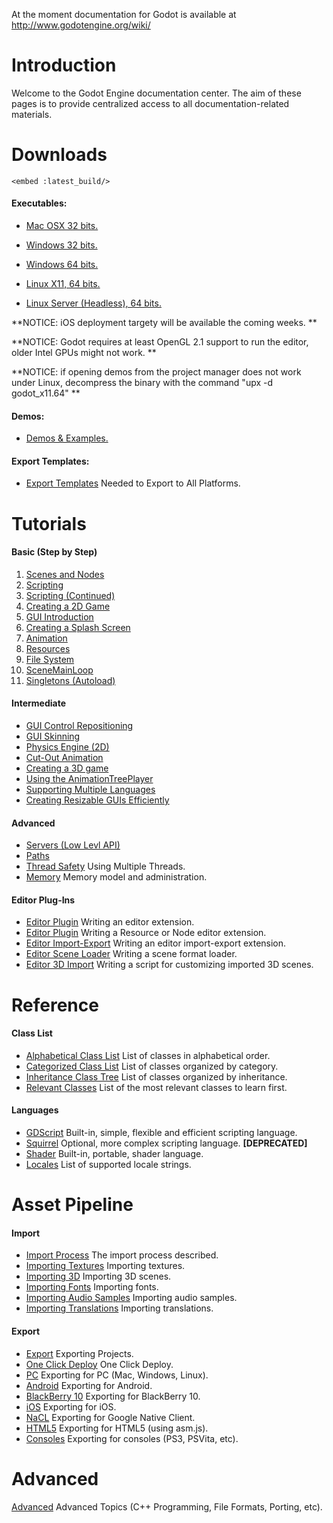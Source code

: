 At the moment documentation for Godot is available at http://www.godotengine.org/wiki/

# Introduction

Welcome to the Godot Engine documentation center. The aim of these pages is to provide centralized access to all documentation-related materials.

# Downloads


`<embed :latest_build/>` 

#### Executables:


*  [Mac OSX 32 bits.](http://www.godotengine.org/builds/release/GodotOSX32.zip)

*  [Windows 32 bits.](http://www.godotengine.org/builds/release/godot_win32.exe)

*  [Windows 64 bits.](http://www.godotengine.org/builds/release/godot_win64.exe) 

*  [Linux X11, 64 bits.](http://www.godotengine.org/builds/release/godot_x11.64)

*  [Linux Server (Headless), 64 bits.](http://www.godotengine.org/builds/release/godot_server.64)

**NOTICE: iOS deployment targety will be available the coming weeks. **

**NOTICE: Godot requires at least OpenGL 2.1 support to run the editor, older Intel GPUs might not work. **

**NOTICE: if opening demos from the project manager does not work under Linux, decompress the binary with the command "upx -d godot_x11.64"  **

#### Demos:


*  [Demos & Examples.](http://www.godotengine.org/builds/demos/godot_demos.zip)

#### Export Templates:


*  [Export Templates](http://www.godotengine.org/builds/templates/export_templates.zip) Needed to Export to All Platforms.



# Tutorials

####  Basic (Step by Step)

 1.  [ Scenes and Nodes](tutorial_scene)
 2.  [Scripting](tutorial_scripting)
 3.  [Scripting (Continued)](tutorial_scripting_2)
 4.  [Creating a 2D Game](tutorial_2d)
 5.  [GUI Introduction](tutorial_gui)
 6.  [Creating a Splash Screen](tutorial_splash)
 7.  [Animation](tutorial_animation)
 8.  [Resources](tutorial_resources)
 9.  [File System](tutorial_fs)
 10.  [SceneMainLoop](tutorial_scene_main_loop)
 11.  [Singletons (Autoload)](tutorial_singletons)

#### Intermediate


*  [GUI Control Repositioning](tutorial_gui_repositioning)
*  [GUI Skinning](tutorial_gui_skinning)
*  [Physics Engine (2D)](tutorial_physics_2d)
*  [Cut-Out Animation](tutorial_cutout)
*  [Creating a 3D game](tutorial_3d) 
*  [Using the AnimationTreePlayer](tutorial_animation_tree)
*  [Supporting Multiple Languages](tutorial_localization)
*  [Creating Resizable GUIs Efficiently](tutorial_resizable_gui)

#### Advanced


*  [Servers (Low Levl API)](tutorial_servers)
*  [Paths](paths)
*  [Thread Safety](thread_safety) Using Multiple Threads.
*  [Memory](memory) Memory model and administration.


#### Editor Plug-Ins


*  [Editor Plugin](editor_plugin) Writing an editor extension.
*  [Editor Plugin](editor_res_node) Writing a Resource or Node editor extension.
*  [Editor Import-Export](editor_import) Writing an editor import-export extension.
*  [Editor Scene Loader](editor_scene_loader) Writing a scene format loader.
*  [Editor 3D Import](editor_import_3d) Writing a script for customizing imported 3D scenes.
# Reference

#### Class List


*  [Alphabetical Class List](class_class_list) List of classes in alphabetical order.
*  [Categorized Class List](class_category) List of classes organized by category.
*  [Inheritance Class Tree](class_inheritance) List of classes organized by inheritance.
*  [Relevant Classes](relevant_classes) List of the most relevant classes to learn first.

#### Languages


*  [GDScript](gdscript) Built-in, simple, flexible and efficient scripting language.
*  [Squirrel](squirrel) Optional, more complex scripting language. **[DEPRECATED]**
*  [Shader](shader) Built-in, portable, shader language.
*  [Locales](locales) List of supported locale strings.

# Asset Pipeline

#### Import


*  [Import Process](import_process) The import process described.
*  [Importing Textures](import_textures) Importing textures.
*  [Importing 3D](import_3d) Importing 3D scenes.
*  [Importing Fonts](import_fonts) Importing fonts.
*  [Importing Audio Samples](import_samples) Importing audio samples.
*  [Importing Translations](import_translation) Importing translations.

#### Export


*  [Export](export) Exporting Projects.
*  [One Click Deploy](one_click_deploy) One Click Deploy.
*  [PC](export_pc) Exporting for PC (Mac, Windows, Linux).
*  [Android](export_android) Exporting for Android.
*  [BlackBerry 10](export_bb10) Exporting for BlackBerry 10.
*  [iOS](export_ios) Exporting for iOS.
*  [NaCL](export_nacl) Exporting for Google Native Client.
*  [HTML5](export_html5) Exporting for HTML5 (using asm.js).
*  [Consoles](export_consoles) Exporting for consoles (PS3, PSVita, etc).

# Advanced

[Advanced](advanced) Advanced Topics (C++ Programming, File Formats, Porting, etc).

